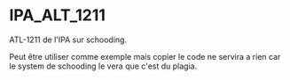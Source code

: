 # IPA_ALT_1211
ATL-1211 de l'IPA sur schooding.

Peut être utiliser comme exemple mais copier le code ne servira a rien car le system de schooding le vera que c'est du plagia.
